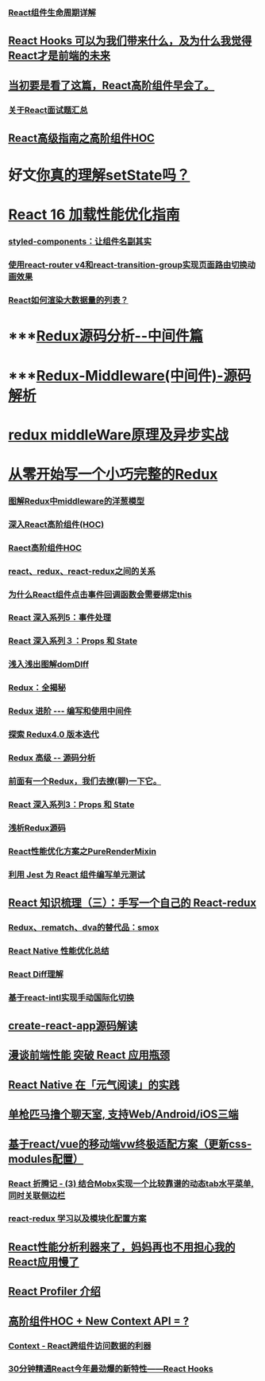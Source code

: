 ### [React组件生命周期详解](https://juejin.im/post/5b077f04f265da0dc073caa6)
## [React Hooks 可以为我们带来什么，及为什么我觉得React才是前端的未来](https://juejin.im/post/5bdda5356fb9a049fe349570)
##  [当初要是看了这篇，React高阶组件早会了。](https://mp.weixin.qq.com/s?__biz=MzU0OTExNzYwNg==&mid=2247484443&idx=1&sn=1c6e95022ab7ad96aa236bf667c26a0f&chksm=fbb58fd2ccc206c466144af329606a654d034f20e0504434b1e047790595f2dda7dc65970032&token=753322155&lang=zh_CN&rd2werd=1#wechat_redirect)
### [关于React面试题汇总](https://juejin.im/post/5b2215f76fb9a00e8f795cd1)
## [React高级指南之高阶组件HOC](https://juejin.im/post/5b7666b1e51d45560c1554a3)
# 好文[你真的理解setState吗？](https://juejin.im/post/5b45c57c51882519790c7441#heading-4)
# [React 16 加载性能优化指南](https://juejin.im/post/5b506ae0e51d45191a0d4ec9)
### [styled-components：让组件名副其实](https://juejin.im/post/5acdaf8a518825619d4d2034)
### [使用react-router v4和react-transition-group实现页面路由切换动画效果](http://www.qiqiboy.com/post/111)
### [React如何渲染大数据量的列表？](https://juejin.im/post/5b3ddd11e51d4518f140ef33)
# ***[Redux源码分析--中间件篇](https://juejin.im/post/5b2c4b34e51d4557aa542e3e)
# ***[Redux-Middleware(中间件)-源码解析](https://github.com/libin1991/libin_Blog/issues/583)
# [redux middleWare原理及异步实战](https://juejin.im/post/5b792b8a51882542e441f376)
# [从零开始写一个小巧完整的Redux](https://juejin.im/post/5b29025ee51d4558b64f10bf)
### [图解Redux中middleware的洋葱模型](https://juejin.im/post/5adec636518825670b33b7e8)
### [深入React高阶组件(HOC)](https://juejin.im/post/5adddc57f265da0b8635de56)
### [Raect高阶组件HOC](https://github.com/libin1991/libin_Blog/issues/551)
### [react、redux、react-redux之间的关系](https://juejin.im/post/5acce5ac5188257cc20da02d)
### [为什么React组件点击事件回调函数会需要绑定this](https://github.com/libin1991/libin_Blog/issues/529)
### [React 深入系列5：事件处理](https://mp.weixin.qq.com/s?__biz=MzU1ODQ0NzM2NA==&mid=2247483706&idx=1&sn=7682fa5f5db94bc2e975f82c9060554e&chksm=fc272f51cb50a6473137d51daabaeb684b58e97898f12391d46dcf730b6f5ed06382aefc773c#rd)
### [React 深入系列３：Props 和 State](https://juejin.im/post/5ad458c7f265da239c7bd37c)
### [浅入浅出图解domDIff](https://juejin.im/post/5ad550f06fb9a028b4118d99)
### [Redux：全揭秘](https://juejin.im/post/5ad6880c6fb9a028cc61bddb)
### [Redux 进阶 --- 编写和使用中间件](https://juejin.im/post/5add5821518825671f2f5f24)
### [探索 Redux4.0 版本迭代](https://juejin.im/post/5adf1663f265da0ba4696f72)
### [Redux 高级 -- 源码分析](https://juejin.im/post/5ae000c9518825671d2039d9)
### [前面有一个Redux，我们去撩(聊)一下它。](https://juejin.im/post/5adf0b4df265da0b8070620a)
### [React 深入系列3：Props 和 State](https://juejin.im/post/5ae2b4b1f265da0b9e64c9d3)
### [浅析Redux源码](https://juejin.im/post/5af8eef9f265da0ba2671760)
### [React性能优化方案之PureRenderMixin](https://juejin.im/post/5b10dcc35188257d367e53cc)
### [利用 Jest 为 React 组件编写单元测试](https://loveky.github.io/2018/06/05/unit-testing-react-component-with-jest/)
## [React 知识梳理（三）：手写一个自己的 React-redux](https://juejin.im/post/5b07d3986fb9a07aa114a102)
### [Redux、rematch、dva的替代品：smox](https://juejin.im/post/5b31ab38f265da598524b208)
### [React Native 性能优化总结](https://github.com/amandakelake/blog/issues/49)
### [React Diff理解](https://juejin.im/post/5b3658f0518825522609e4c0)
### [基于react-intl实现手动国际化切换](https://juejin.im/post/5b497add5188251af3633c65)
## [create-react-app源码解读](https://juejin.im/post/5b56e84351882569fd2873ab)
## [漫谈前端性能 突破 React 应用瓶颈](https://juejin.im/post/5b729b55e51d456648449aa9)
## [React Native 在「元气阅读」的实践](https://juejin.im/post/5b61479b6fb9a04f9963be77)
## [单枪匹马撸个聊天室, 支持Web/Android/iOS三端](https://juejin.im/post/5b626a096fb9a04fdd7d7433)
## [基于react/vue的移动端vw终极适配方案（更新css-modules配置）](https://juejin.im/post/5ad56aad51882532ce65affa#comment)
### [React 折腾记 - (3) 结合Mobx实现一个比较靠谱的动态tab水平菜单,同时关联侧边栏](https://juejin.im/post/5b6d395fe51d4517c564f2d2)
### [react-redux 学习以及模块化配置方案](https://juejin.im/post/5b969625e51d450e9704aa99)
## [React性能分析利器来了，妈妈再也不用担心我的React应用慢了](https://juejin.im/post/5ba1f995f265da0a972e1657)
## [React Profiler 介绍](https://juejin.im/post/5ba0f8e4f265da0ab915bcf2)
## [高阶组件HOC + New Context API = ?](https://juejin.im/post/5bc40f4ef265da0af40735cb)
### [Context - React跨组件访问数据的利器](https://juejin.im/post/5be10e436fb9a04a053f21f5)
### [30分钟精通React今年最劲爆的新特性——React Hooks](https://juejin.im/post/5be3ea136fb9a049f9121014)
